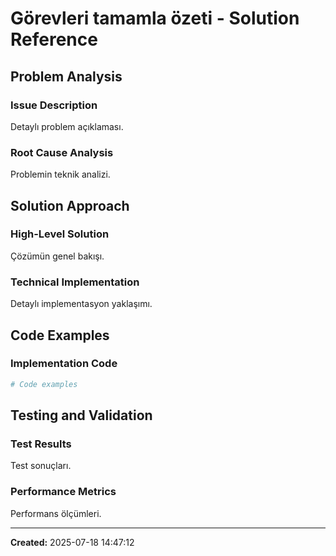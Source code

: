 # Görevleri tamamla özeti - Solution Reference

## Problem Analysis

### Issue Description
Detaylı problem açıklaması.

### Root Cause Analysis
Problemin teknik analizi.

## Solution Approach

### High-Level Solution
Çözümün genel bakışı.

### Technical Implementation
Detaylı implementasyon yaklaşımı.

## Code Examples

### Implementation Code
```python
# Code examples
```

## Testing and Validation

### Test Results
Test sonuçları.

### Performance Metrics
Performans ölçümleri.

---

**Created:** 2025-07-18 14:47:12

